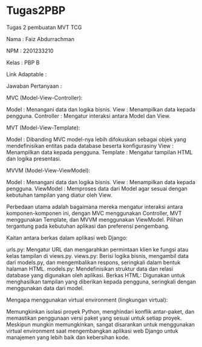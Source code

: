 # Tugas2PBP
Tugas 2 pembuatan MVT TCG 


Nama    : Faiz Abdurrachman 

NPM     : 2201233210
     
Kelas   : PBP B


Link Adaptable : 


Jawaban Pertanyaan : 

MVC (Model-View-Controller):

Model       :       Menangani data dan logika bisnis.
View        :       Menampilkan data kepada pengguna.
Controller  :       Mengatur interaksi antara Model dan View.

MVT (Model-View-Template):

Model       :       Dibanding MVC model-nya lebih difokuskan sebagai objek yang mendefinisikan entitas pada database beserta konfigurasiny
View        :       Menampilkan data kepada pengguna.
Template    :       Mengatur tampilan HTML dan logika presentasi.

MVVM (Model-View-ViewModel):    

Model       :       Menangani data dan logika bisnis.
View        :       Menampilkan data kepada pengguna.
ViewModel   :       Memproses data dari Model agar sesuai dengan kebutuhan tampilan yang diatur oleh View.

Perbedaan utama adalah bagaimana mereka mengatur interaksi antara komponen-komponen ini, dengan MVC menggunakan Controller, MVT menggunakan Template, dan MVVM menggunakan ViewModel. Pilihan tergantung pada kebutuhan aplikasi dan preferensi pengembang.

Kaitan antara berkas dalam aplikasi web Django:

urls.py: Mengatur URL dan mengarahkan permintaan klien ke fungsi atau kelas tampilan di views.py.
views.py: Berisi logika bisnis, mengambil data dari models.py, dan mengembalikan respons, seringkali dalam bentuk halaman HTML.
models.py: Mendefinisikan struktur data dan relasi database yang digunakan oleh aplikasi.
Berkas HTML: Digunakan untuk menghasilkan tampilan yang diberikan kepada pengguna, seringkali dengan menggunakan data dari model.

Mengapa menggunakan virtual environment (lingkungan virtual):

Memungkinkan isolasi proyek Python, menghindari konflik antar-paket, dan memastikan penggunaan versi paket yang sesuai untuk setiap proyek.
Meskipun mungkin memungkinkan, sangat disarankan untuk menggunakan virtual environment saat mengembangkan aplikasi web Django untuk manajemen yang lebih baik dan kebersihan kode.